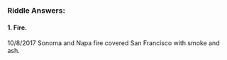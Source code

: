 ### Riddle Answers: 

#### 1. Fire.

10/8/2017 Sonoma and Napa fire covered San Francisco with smoke and ash.
